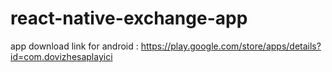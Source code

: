 # react-native-exchange-app
app download link for android : https://play.google.com/store/apps/details?id=com.dovizhesaplayici
